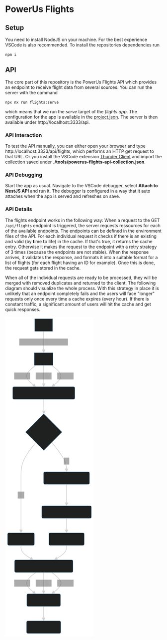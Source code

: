 # PowerUs Flights

## Setup

You need to install NodeJS on your machine. For the best experience VSCode is also recommended.
To install the repositories dependencies run

```
npm i
```

## API

The core part of this repository is the PowerUs Flights API
which provides an endpoint to receive flight data from several sources.
You can run the server with the command

```
npx nx run flights:serve
```

which means that we run the _serve_ target of the _flights app_. The configuration for the
app is available in the [project.json](./apps/flights/project.json). The server is then
available under http://localhost:3333/api.

### API Interaction

To test the API manually, you can either open your browser and type http://localhost:3333/api/flights,
which performs an HTTP get request to that URL. Or you install the VSCode extension
[Thunder Client](https://marketplace.visualstudio.com/items?itemName=rangav.vscode-thunder-client) and
import the collection saved under **./tools/powerus-flights-api-collection.json**.

### API Debugging

Start the app as usual. Navigate to the VSCode debugger, select **Attach to NestJS API**
and run it. The debugger is configured in a way that it auto attaches when the app
is served and refreshes on save.

### API Details

The flights endpoint works in the following way: When a request to the GET `/api/flights`
endpoint is triggered, the server requests ressources for each of the available endpoints.
The endpoints can be defined in the environment files of the API. For each individual
request it checks if there is an existing and valid (by **t**ime **t**o **l**ife) in
the cache. If that's true, it returns the cache entry. Otherwise it makes the request
to the endpoint with a retry strategy of 3 times (because the endpoints are not
stable). When the response arrives, it validates the response, and formats it into
a suitable format for a list of flights (for each flight having an ID for example).
Once this is done, the request gets stored in the cache.

When all of the individual requests are ready to be processed, they will be merged
with removed duplicates and returned to the client. The following diagram should
visualize the whole process. With this strategy in place it is unlikely that an
endpoint completely fails and the users will face "longer" requests only once every
time a cache expires (every hour). If there is constant traffic, a significant
amount of users will hit the cache and get quick responses.

![./docs/api-flow-chart.svg](./docs/api-flow-chart.svg)
